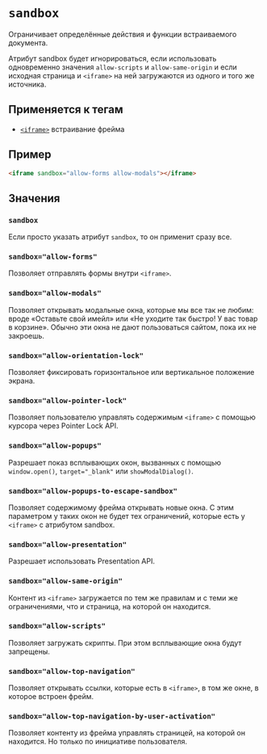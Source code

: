 # `sandbox`

Ограничивает определённые действия и функции встраиваемого документа.

Атрибут sandbox будет игнорироваться, если использовать одновременно значения `allow-scripts` и `allow-same-origin` и если исходная страница и `<iframe>` на ней загружаются из одного и того же источника.

## Применяется к тегам

- [`<iframe>`](<../TAGS MEDIA/iframe.md>) встраивание фрейма

## Пример

```html
<iframe sandbox="allow-forms allow-modals"></iframe>
```

## Значения

### `sandbox`

Если просто указать атрибут `sandbox`, то он применит сразу все.

### `sandbox="allow-forms"`

Позволяет отправлять формы внутри `<iframe>`.

### `sandbox="allow-modals"`

Позволяет открывать модальные окна, которые мы все так не любим: вроде «Оставьте свой имейл» или «Не уходите так быстро! У вас товар в корзине». Обычно эти окна не дают пользоваться сайтом, пока их не закроешь.

### `sandbox="allow-orientation-lock"`

Позволяет фиксировать горизонтальное или вертикальное положение экрана.

### `sandbox="allow-pointer-lock"`

Позволяет пользователю управлять содержимым `<iframe>` с помощью курсора через Pointer Lock API.

### `sandbox="allow-popups"`

Разрешает показ всплывающих окон, вызванных с помощью `window.open()`, `target="_blank"` или `showModalDialog()`.

### `sandbox="allow-popups-to-escape-sandbox"`

Позволяет содержимому фрейма открывать новые окна. С этим параметром у таких окон не будет тех ограничений, которые есть у `<iframe>` с атрибутом sandbox.

### `sandbox="allow-presentation"`

Разрешает использовать Presentation API.

### `sandbox="allow-same-origin"`

Контент из `<iframe>` загружается по тем же правилам и с теми же ограничениями, что и страница, на которой он находится.

### `sandbox="allow-scripts"`

Позволяет загружать скрипты. При этом всплывающие окна будут запрещены.

### `sandbox="allow-top-navigation"`

Позволяет открывать ссылки, которые есть в `<iframe>`, в том же окне, в которое встроен фрейм.

### `sandbox="allow-top-navigation-by-user-activation"`

Позволяет контенту из фрейма управлять страницей, на которой он находится. Но только по инициативе пользователя.
